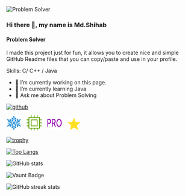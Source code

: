 ![Problem Solver](https://scontent.fdac138-2.fna.fbcdn.net/v/t39.30808-6/481916331_644859104895820_7004922634938287142_n.png?_nc_cat=102&ccb=1-7&_nc_sid=cc71e4&_nc_eui2=AeF9jMSq_AXLenP5IMONWWWiARwOjXv-3jUBHA6Ne_7eNRnaTAMhYXpuvrl9GTvFi1TcAGoLeK8MO5qIz8E3vSt0&_nc_ohc=1j5ndT4M7FAQ7kNvgF4Fupu&_nc_oc=AdjCn9GO9S_rk1MYc2NhsfT7YaP3OB_NIBQ312t45Y7XGSSi7z15U0UtxlYVGfWtogo&_nc_zt=23&_nc_ht=scontent.fdac138-2.fna&_nc_gid=A4wZEdZUvPsejOmNR0ok9yv&oh=00_AYGiEHbOMaUECW0xTqysqCcRHYguZUfC_-h7uZgqlJ-xsA&oe=67D33604)

### Hi there 👋, my name is Md.Shihab
#### Problem Solver


I made this project just for fun, it allows you to create nice and simple GitHub Readme files that you can copy/paste and use in your profile.

Skills: C/ C++ / Java

- 🔭 I’m currently working on this page. 
- 🌱 I’m currently learning Java 
- 💬 Ask me about Problem Solving 


[<img src='https://cdn.jsdelivr.net/npm/simple-icons@3.0.1/icons/github.svg' alt='github' height='40'>](https://github.com/Shihab1315)  

<a href='https://archiveprogram.github.com/'><img src='https://raw.githubusercontent.com/acervenky/animated-github-badges/master/assets/acbadge.gif' width='40' height='40'></a> <a href='https://docs.github.com/en/developers'><img src='https://raw.githubusercontent.com/acervenky/animated-github-badges/master/assets/devbadge.gif' width='40' height='40'></a> <a href='https://github.com/pricing'><img src='https://raw.githubusercontent.com/acervenky/animated-github-badges/master/assets/pro.gif' width='40' height='40'></a> <a href='https://stars.github.com/'><img src='https://raw.githubusercontent.com/acervenky/animated-github-badges/master/assets/starbadge.gif' width='35' height='35'></a> 

[![trophy](https://github-profile-trophy.vercel.app/?username=Shihab1315)](https://github.com/ryo-ma/github-profile-trophy)

[![Top Langs](https://github-readme-stats.vercel.app/api/top-langs/?username=Shihab1315)](https://github.com/anuraghazra/github-readme-stats)

![GitHub stats](https://github-readme-stats.vercel.app/api?username=Shihab1315&show_icons=true)  

![Vaunt Badge](https://api.vaunt.dev/v1/github/entities/Shihab1315/contributions?format=svg&private=false)  

![GitHub streak stats](https://streak-stats.demolab.com/?user=Shihab1315)  


